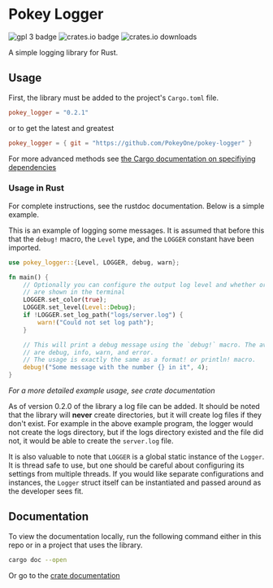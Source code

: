 # Pokey Logger

![gpl 3 badge](https://img.shields.io/badge/license-GPL%203.0-blue)
![crates.io badge](https://img.shields.io/crates/v/pokey_logger)
![crates.io downloads](https://img.shields.io/crates/d/pokey_logger)

A simple logging library for Rust.

## Usage

First, the library must be added to the project's `Cargo.toml` file.
```toml
pokey_logger = "0.2.1"
```
or to get the latest and greatest
```toml
pokey_logger = { git = "https://github.com/PokeyOne/pokey-logger" }
```
For more advanced methods see [the Cargo documentation on specifiying dependencies](https://doc.rust-lang.org/cargo/reference/specifying-dependencies.html)

### Usage in Rust

For complete instructions, see the rustdoc documentation. Below is a simple
example.

This is an example of logging some messages. It is assumed that before this
that the `debug!` macro, the `Level` type, and the `LOGGER` constant have been
imported.
```rust
use pokey_logger::{Level, LOGGER, debug, warn};

fn main() {
    // Optionally you can configure the output log level and whether or not colours
    // are shown in the terminal
    LOGGER.set_color(true);
    LOGGER.set_level(Level::Debug);
    if !LOGGER.set_log_path("logs/server.log") {
        warn!("Could not set log path");
    }

    // This will print a debug message using the `debug!` macro. The available macros
    // are debug, info, warn, and error.
    // The usage is exactly the same as a format! or println! macro.
    debug!("Some message with the number {} in it", 4);
}
```
*For a more detailed example usage, see crate documentation*

As of version 0.2.0 of the library a log file can be added. It should be noted
that the library will **never** create directories, but it will create log files
if they don't exist. For example in the above example program, the logger would
not create the logs directory, but if the logs directory existed and the file
did not, it would be able to create the `server.log` file.

It is also valuable to note that `LOGGER` is a global static instance of the
`Logger`. It is thread safe to use, but one should be careful about configuring
its settings from multiple threads. If you would like separate configurations
and instances, the `Logger` struct itself can be instantiated and passed around
as the developer sees fit.

## Documentation
To view the documentation locally, run the following command either in this
repo or in a project that uses the library.
```bash
cargo doc --open
```
Or go to the [crate documentation](https://docs.rs/pokey_logger/latest/pokey_logger/)

